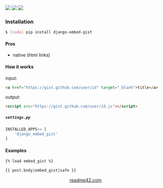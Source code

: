 <!--
https://readme42.com
-->


[![](https://img.shields.io/pypi/v/django-embed-gist.svg?maxAge=3600)](https://pypi.org/project/django-embed-gist/)
[![](https://img.shields.io/badge/License-Unlicense-blue.svg?longCache=True)](https://unlicense.org/)
[![](https://github.com/andrewp-as-is/django-embed-gist.py/workflows/tests42/badge.svg)](https://github.com/andrewp-as-is/django-embed-gist.py/actions)

### Installation
```bash
$ [sudo] pip install django-embed-gist
```

#### Pros
+   native (html links)

#### How it works
input:
```html
<a href="https://gist.github.com/user/id" target="_blank">title</a>
```

output:
```html
<script src="https://gist.github.com/user/id.js"></script>
```

##### `settings.py`
```python
INSTALLED_APPS+= [
    'django_embed_gist'
]
```

#### Examples
```html
{% load embed_gist %}

{{ post.body|embed_gist|safe }}
```

<p align="center">
    <a href="https://readme42.com/">readme42.com</a>
</p>
